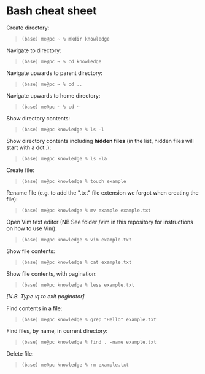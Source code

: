 # Bash cheat sheet

Create directory:

>```console
>(base) me@pc ~ % mkdir knowledge  
>```

Navigate to directory:

>```console
>(base) me@pc ~ % cd knowledge  
>```

Navigate upwards to parent directory:

>```console
>(base) me@pc ~ % cd ..  
>```

Navigate upwards to home directory:

>```console
>(base) me@pc ~ % cd ~  
>```

Show directory contents:

>```console
>(base) me@pc knowledge % ls -l  
>```

Show directory contents including **hidden files** (in the list, hidden files will start with a dot .):

>```console
>(base) me@pc knowledge % ls -la 
>```

Create file:

>```console
>(base) me@pc knowledge % touch example
>```

Rename file (e.g. to add the ".txt" file extension we forgot when creating the file):

>```console
>(base) me@pc knowledge % mv example example.txt
>```

Open Vim text editor (NB See folder /vim in this repository for instructions on how to use Vim):

>```console
>(base) me@pc knowledge % vim example.txt
>```

Show file contents:

>```console
>(base) me@pc knowledge % cat example.txt
>```

Show file contents, with pagination:

>```console
>(base) me@pc knowledge % less example.txt
>```
*[N.B. Type :q to exit paginator]*

Find contents in a file:

>```console
>(base) me@pc knowledge % grep "Hello" example.txt
>```

Find files, by name, in current directory:

>```console
>(base) me@pc knowledge % find . -name example.txt
>```

Delete file:

>```console
>(base) me@pc knowledge % rm example.txt
>```


